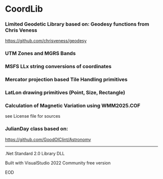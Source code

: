 # CoordLib

### Limited Geodetic Library based on: Geodesy functions from Chris Veness
https://github.com/chrisveness/geodesy

### UTM Zones and MGRS Bands 

### MSFS LLx string conversions of coordinates

### Mercator projection based Tile Handling primitives

### LatLon drawing primitives (Point, Size, Rectangle)

### Calculation of Magnetic Variation using WMM2025.COF
see License file for sources

### JulianDay class based on: 
https://github.com/GoodOlClint/Astronomy


---

.Net Standard 2.0 Library DLL

Built with VisualStudio 2022 Community free version



EOD
